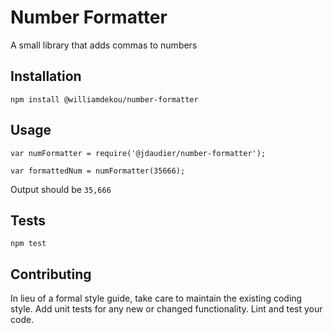 Number Formatter
=========

A small library that adds commas to numbers

## Installation

  `npm install @williamdekou/number-formatter`

## Usage

    var numFormatter = require('@jdaudier/number-formatter');

    var formattedNum = numFormatter(35666);
  
  
  Output should be `35,666`


## Tests

  `npm test`

## Contributing

In lieu of a formal style guide, take care to maintain the existing coding style. Add unit tests for any new or changed functionality. Lint and test your code.